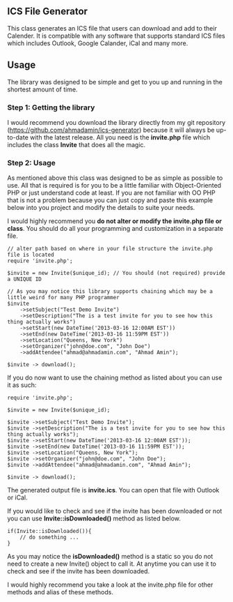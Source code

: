 
## ICS File Generator

This class generates an ICS file that users can download and add to their Calender. It is compatible with any software that supports
standard ICS files which includes Outlook, Google Calander, iCal and many more.

## Usage

The library was designed to be simple and get to you up and running in the shortest amount of time.

### Step 1: Getting the library

I would recommend you download the library directly from my git repository (https://github.com/ahmadamin/ics-generator) because it will always 
be up-to-date with the latest release. All you need is the **invite.php** file which includes the class **Invite** that does all the magic.

### Step 2: Usage

As mentioned above this class was designed to be as simple as possible to use. All that is required is for you to be a little familiar with Object-Oriented
PHP or just understand code at least. If you are not familiar with OO PHP that is not a problem because you can just copy and paste this example below into you project
and modify the details to suite your needs.

I would highly recommend you **do not alter or modify the invite.php file or class**. You should do all your programming and customization in a separate file.

    // alter path based on where in your file structure the invite.php file is located
    require 'invite.php';

    $invite = new Invite($unique_id); // You should (not required) provide a UNIQUE ID

    // As you may notice this library supports chaining which may be a little weird for many PHP programmer
    $invite 
	    ->setSubject("Test Demo Invite")
	    ->setDescription("The is a test invite for you to see how this thing actually works") 
	    ->setStart(new DateTime('2013-03-16 12:00AM EST'))
	    ->setEnd(new DateTime('2013-03-16 11:59PM EST'))
	    ->setLocation("Queens, New York")
	    ->setOrganizer("john@doe.com", "John Doe")
	    ->addAttendee("ahmad@ahmadamin.com", "Ahmad Amin");

    $invite -> download();

If you do now want to use the chaining method as listed about you can use it as such:

    require 'invite.php';

    $invite = new Invite($unique_id);

    $invite ->setSubject("Test Demo Invite");
    $invite ->setDescription("The is a test invite for you to see how this thing actually works");
    $invite ->setStart(new DateTime('2013-03-16 12:00AM EST'));
    $invite ->setEnd(new DateTime('2013-03-16 11:59PM EST'));
    $invite ->setLocation("Queens, New York");
    $invite ->setOrganizer("john@doe.com", "John Doe");
    $invite ->addAttendee("ahmad@ahmadamin.com", "Ahmad Amin");

    $invite -> download();

The generated output file is **invite.ics**. You can open that file with Outlook or iCal.

If you would like to check and see if the invite has been downloaded or not you can use **Invite::isDownloaded()** method as listed below.

    if(Invite::isDownloaded()){
	    // do something ...
    }

As you may notice the **isDownloaded()** method is a static so you do not need to create a new Invite() object to call it. At anytime you can
use it to check and see if the invite has been downloaded.

I would highly recommend you take a look at the invite.php file for other methods and alias of these methods.